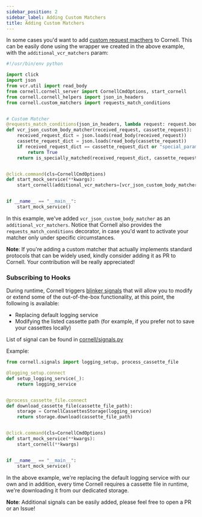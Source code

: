 ```yaml
---
sidebar_position: 2
sidebar_label: Adding Custom Matchers
title: Adding Custom Matchers
---
```


In some cases you'd want to add [custom request macthers](https://vcrpy.readthedocs.io/en/latest/advanced.html#register-your-own-request-matcher) to Cornell.
This can be easily done using the wrapper we created in the above example, with the `additional_vcr_matchers` param:

```python
#!/usr/bin/env python

import click
import json
from vcr.util import read_body
from cornell.cornell_server import CornellCmdOptions, start_cornell
from cornell.cornell_helpers import json_in_headers
from cornell.custom_matchers import requests_match_conditions


# Custom Matcher
@requests_match_conditions(json_in_headers, lambda request: request.body)
def vcr_json_custom_body_matcher(received_request, cassette_request):
    received_request_dict = json.loads(read_body(received_request))
    cassette_request_dict = json.loads(read_body(cassette_request))
    if received_request_dict == cassette_request_dict or "special_params" not in received_request_dict:
        return True
    return is_specially_matched(received_request_dict, cassette_request_dict)


@click.command(cls=CornellCmdOptions)
def start_mock_service(**kwargs):
    start_cornell(additional_vcr_matchers=[vcr_json_custom_body_matcher], **kwargs)


if __name__ == "__main__":
    start_mock_service()
```

In this example, we've added `vcr_json_custom_body_matcher` as an `additional_vcr_matchers`.
Notice that Cornell also provides the `requests_match_conditions` decorator, in case you'd want to activate your matcher only under specific circumstances.

**Note**: If you're adding a custom matcher that actually implements standard protocols that can be widely used, kindly consider adding it as PR to Cornell.
 Your contribution will be really appreciated! 

### Subscribing to Hooks

During runtime, Cornell triggers [blinker signals](https://pythonhosted.org/blinker/) that 
will allow you to modify or extend some of the out-of-the-box functionality, at this point,
 the following is available:
 * Replacing default logging service
 * Modifying the listed cassette path (for example, if you prefer not to save your cassettes locally)

List of signal can be found in [cornell/signals.py](https://github.com/hiredscorelabs/cornell4test/blob/master/cornell/signals.py)

Example:
```python
from cornell.signals import logging_setup, process_cassette_file

@logging_setup.connect
def setup_logging_service(_):
    return logging_service


@process_cassette_file.connect
def download_cassette_file(cassette_file_path):
    storage = CornellCassettesStorage(logging_service)
    return storage.download(cassette_file_path)


@click.command(cls=CornellCmdOptions)
def start_mock_service(**kwargs):
    start_cornell(**kwargs)


if __name__ == "__main__":
    start_mock_service()

```
In the above example, we're replacing the default logging service with our own and in addition, every time Cornell requires a cassette file in runtime, we're downloading it from our dedicated storage.

**Note**: Additional signals can be easily added, please feel free to open a PR or an Issue!
